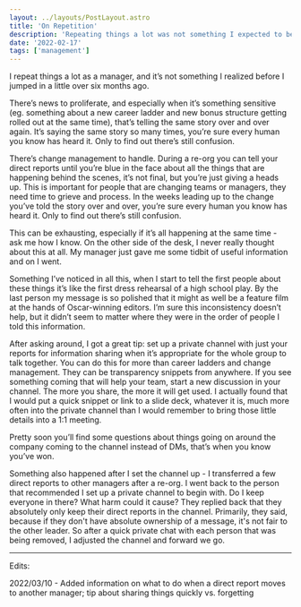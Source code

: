 ```yaml
---
layout: ../layouts/PostLayout.astro
title: 'On Repetition'
description: 'Repeating things a lot was not something I expected to be a thing as a manager.'
date: '2022-02-17'
tags: ['management']
---
```


I repeat things a lot as a manager, and it’s not something I realized before I jumped in a little over six months ago.

There’s news to proliferate, and especially when it’s something sensitive (eg. something about a new career ladder and new bonus structure getting rolled out at the same time), that’s telling the same story over and over again. It’s saying the same story so many times, you’re sure every human you know has heard it. Only to find out there’s still confusion.

There’s change management to handle. During a re-org you can tell your direct reports until you’re blue in the face about all the things that are happening behind the scenes, it’s not final, but you’re just giving a heads up. This is important for people that are changing teams or managers, they need time to grieve and process. In the weeks leading up to the change you’ve told the story over and over, you’re sure every human you know has heard it. Only to find out there’s still confusion.

This can be exhausting, especially if it’s all happening at the same time - ask me how I know. On the other side of the desk, I never really thought about this at all. My manager just gave me some tidbit of useful information and on I went.

Something I’ve noticed in all this, when I start to tell the first people about these things it’s like the first dress rehearsal of a high school play. By the last person my message is so polished that it might as well be a feature film at the hands of Oscar-winning editors. I’m sure this inconsistency doesn’t help, but it didn’t seem to matter where they were in the order of people I told this information.

After asking around, I got a great tip: set up a private channel with just your reports for information sharing when it’s appropriate for the whole group to talk together. You can do this for more than career ladders and change management. They can be transparency snippets from anywhere. If you see something coming that will help your team, start a new discussion in your channel. The more you share, the more it will get used. I actually found that I would put a quick snippet or link to a slide deck, whatever it is, much more often into the private channel than I would remember to bring those little details into a 1:1 meeting.

Pretty soon you’ll find some questions about things going on around the company coming to the channel instead of DMs, that’s when you know you’ve won.

Something also happened after I set the channel up - I transferred a few direct reports to other managers after a re-org. I went back to the person that recommended I set up a private channel to begin with. Do I keep everyone in there? What harm could it cause? They replied back that they absolutely only keep their direct reports in the channel. Primarily, they said, because if they don't have absolute ownership of a message, it's not fair to the other leader. So after a quick private chat with each person that was being removed, I adjusted the channel and forward we go.

---

Edits:

2022/03/10 - Added information on what to do when a direct report moves to another manager; tip about sharing things quickly vs. forgetting
